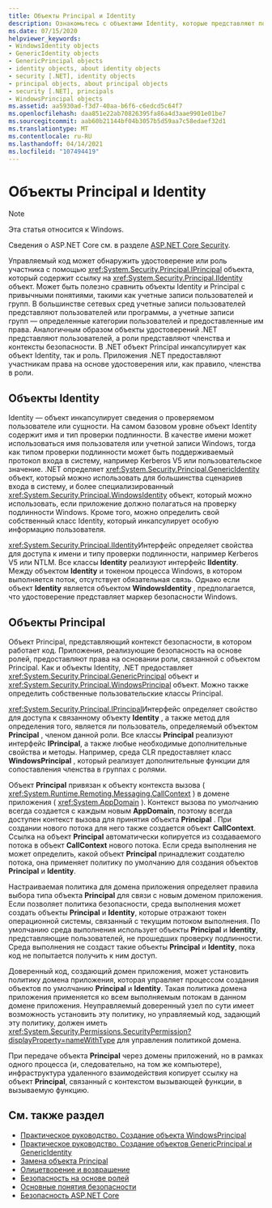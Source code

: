```yaml
---
title: Объекты Principal и Identity
description: Ознакомьтесь с объектами Identity, которые представляют пользователей в .NET. Также ознакомьтесь с основными объектами, которые инкапсулируют объект Identity & роли.
ms.date: 07/15/2020
helpviewer_keywords:
- WindowsIdentity objects
- GenericIdentity objects
- GenericPrincipal objects
- identity objects, about identity objects
- security [.NET], identity objects
- principal objects, about principal objects
- security [.NET], principals
- WindowsPrincipal objects
ms.assetid: aa5930ad-f3d7-40aa-b6f6-c6edcd5c64f7
ms.openlocfilehash: daa851e22ab70826395fa86a4d3aae9901e01be7
ms.sourcegitcommit: aab60b21144bf04b3057b5d59aa7c58edaef32d1
ms.translationtype: MT
ms.contentlocale: ru-RU
ms.lasthandoff: 04/14/2021
ms.locfileid: "107494419"
---
```

# <a name="principal-and-identity-objects"></a>Объекты Principal и Identity

> [!NOTE]
> Эта статья относится к Windows.
>
> Сведения о ASP.NET Core см. в разделе [ASP.NET Core Security](/aspnet/core/security/).

Управляемый код может обнаружить удостоверение или роль участника с помощью <xref:System.Security.Principal.IPrincipal> объекта, который содержит ссылку на <xref:System.Security.Principal.IIdentity> объект. Может быть полезно сравнить объекты Identity и Principal с привычными понятиями, такими как учетные записи пользователей и групп. В большинстве сетевых сред учетные записи пользователей представляют пользователей или программы, а учетные записи групп — определенные категории пользователей и предоставленные им права. Аналогичным образом объекты удостоверений .NET представляют пользователей, а роли представляют членства и контексты безопасности. В .NET объект Principal инкапсулирует как объект Identity, так и роль. Приложения .NET предоставляют участникам права на основе удостоверения или, как правило, членства в роли.  
  
## <a name="identity-objects"></a>Объекты Identity

Identity — объект инкапсулирует сведения о проверяемом пользователе или сущности. На самом базовом уровне объект Identity содержит имя и тип проверки подлинности. В качестве имени может использоваться имя пользователя или учетной записи Windows, тогда как типом проверки подлинности может быть поддерживаемый протокол входа в систему, например Kerberos V5 или пользовательское значение. .NET определяет <xref:System.Security.Principal.GenericIdentity> объект, который можно использовать для большинства сценариев входа в систему, и более специализированный <xref:System.Security.Principal.WindowsIdentity> объект, который можно использовать, если приложение должно полагаться на проверку подлинности Windows. Кроме того, можно определить свой собственный класс Identity, который инкапсулирует особую информацию пользователя.  
  
<xref:System.Security.Principal.IIdentity>Интерфейс определяет свойства для доступа к имени и типу проверки подлинности, например Kerberos V5 или NTLM. Все классы **Identity** реализуют интерфейс **IIdentity**. Между объектом **Identity** и токеном процесса Windows, в котором выполняется поток, отсутствует обязательная связь. Однако если объект **Identity** является объектом **WindowsIdentity** , предполагается, что удостоверение представляет маркер безопасности Windows.  
  
## <a name="principal-objects"></a>Объекты Principal

Объект Principal, представляющий контекст безопасности, в котором работает код. Приложения, реализующие безопасность на основе ролей, предоставляют права на основании роли, связанной с объектом Principal. Как и объекты Identity, .NET предоставляет <xref:System.Security.Principal.GenericPrincipal> объект и <xref:System.Security.Principal.WindowsPrincipal> объект. Можно также определить собственные пользовательские классы Principal.  
  
<xref:System.Security.Principal.IPrincipal>Интерфейс определяет свойство для доступа к связанному объекту **Identity** , а также метод для определения того, является ли пользователь, определяемый объектом **Principal** , членом данной роли. Все классы **Principal** реализуют интерфейс **IPrincipal**, а также любые необходимые дополнительные свойства и методы. Например, среда CLR предоставляет класс **WindowsPrincipal** , который реализует дополнительные функции для сопоставления членства в группах с ролями.  
  
Объект **Principal** привязан к объекту контекста вызова ( <xref:System.Runtime.Remoting.Messaging.CallContext> ) в домене приложения ( <xref:System.AppDomain> ). Контекст вызова по умолчанию всегда создается с каждым новым **AppDomain**, поэтому всегда доступен контекст вызова для принятия объекта **Principal** . При создании нового потока для него также создается объект **CallContext**. Ссылка на объект **Principal** автоматически копируется из создаваемого потока в объект **CallContext** нового потока. Если среда выполнения не может определить, какой объект **Principal** принадлежит создателю потока, она применяет политику по умолчанию для создания объектов **Principal** и **Identity**.  
  
Настраиваемая политика для домена приложения определяет правила выбора типа объекта **Principal** для связи с новым доменом приложения. Если позволяет политика безопасности, среда выполнения может создать объекты **Principal** и **Identity**, которые отражают токен операционной системы, связанный с текущим потоком выполнения. По умолчанию среда выполнения использует объекты **Principal** и **Identity**, представляющие пользователей, не прошедших проверку подлинности. Среда выполнения не создаст такие объекты **Principal** и **Identity**, пока код не попытается получить к ним доступ.  
  
Доверенный код, создающий домен приложения, может установить политику домена приложения, которая управляет процессом создания объектов по умолчанию **Principal** и **Identity**. Такая политика домена приложения применяется ко всем выполняемым потокам в данном домене приложения. Неуправляемый доверенный узел по сути имеет возможность установить эту политику, но управляемый код, задающий эту политику, должен иметь <xref:System.Security.Permissions.SecurityPermission?displayProperty=nameWithType> для управления политикой домена.  
  
При передаче объекта **Principal** через домены приложений, но в рамках одного процесса (и, следовательно, на том же компьютере), инфраструктура удаленного взаимодействия копирует ссылку на объект **Principal**, связанный с контекстом вызывающей функции, в вызываемую функцию.  
  
## <a name="see-also"></a>См. также раздел

- [Практическое руководство. Создание объекта WindowsPrincipal](how-to-create-a-windowsprincipal-object.md)
- [Практическое руководство. Создание объектов GenericPrincipal и GenericIdentity](how-to-create-genericprincipal-and-genericidentity-objects.md)
- [Замена объекта Principal](replacing-a-principal-object.md)
- [Олицетворение и возвращение](impersonating-and-reverting.md)
- [Безопасность на основе ролей](role-based-security.md)
- [Основные понятия безопасности](key-security-concepts.md)
- [Безопасность ASP.NET Core](/aspnet/core/security/)
